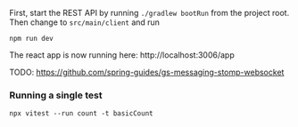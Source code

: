 First, start the REST API by running `./gradlew bootRun` from the project root.
Then change to `src/main/client` and run

```
npm run dev
```

The react app is now running here:
http://localhost:3006/app


TODO: https://github.com/spring-guides/gs-messaging-stomp-websocket

### Running a single test

```
npx vitest --run count -t basicCount
```
